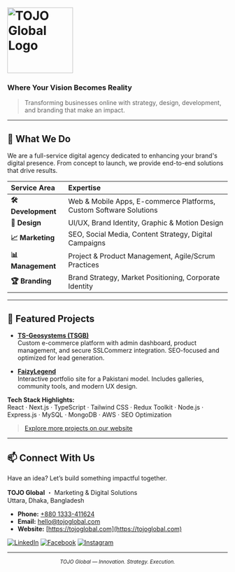 # <img src="https://placehold.co/100x30/white/black?font=montserrat&text=TOJO%20GLOBAL" alt="TOJO Global Logo" width="150"/>

### **Where Your Vision Becomes Reality**

> Transforming businesses online with strategy, design, development, and branding that make an impact.

---

## 🚀 What We Do

We are a full-service digital agency dedicated to enhancing your brand's digital presence. From concept to launch, we provide end-to-end solutions that drive results.

| Service Area | Expertise |
| :--- | :--- |
| **🛠️ Development** | Web & Mobile Apps, E-commerce Platforms, Custom Software Solutions |
| **🎨 Design** | UI/UX, Brand Identity, Graphic & Motion Design |
| **📈 Marketing** | SEO, Social Media, Content Strategy, Digital Campaigns |
| **📊 Management** | Project & Product Management, Agile/Scrum Practices |
| **🏆 Branding** | Brand Strategy, Market Positioning, Corporate Identity |

---

## 🌟 Featured Projects

- **[TS-Geosystems (TSGB)](https://ts-geosystems.com.bd)**  
  Custom e-commerce platform with admin dashboard, product management, and secure SSLCommerz integration. SEO-focused and optimized for lead generation.

- **[FaizyLegend](https://faizylegend.com)**  
  Interactive portfolio site for a Pakistani model. Includes galleries, community tools, and modern UX design.

**Tech Stack Highlights:**  
React · Next.js · TypeScript · Tailwind CSS · Redux Toolkit · Node.js · Express.js · MySQL · MongoDB · AWS · SEO Optimization

> [Explore more projects on our website](https://tojoglobal.com)

---

## 📫 Connect With Us

Have an idea? Let’s build something impactful together.

**TOJO Global** ・ Marketing & Digital Solutions  
Uttara, Dhaka, Bangladesh  

* **Phone:** [+880 1333-411624](tel:+8801333411624)  
* **Email:** [hello@tojoglobal.com](mailto:hello@tojoglobal.com)  
* **Website:** [https://tojoglobal.com](https://tojoglobal.com)

[![LinkedIn](https://img.shields.io/badge/LinkedIn-0A66C2?style=for-the-badge&logo=linkedin&logoColor=white)](https://www.linkedin.com/company/tojoglobal) 
[![Facebook](https://img.shields.io/badge/Facebook-1877F2?style=for-the-badge&logo=facebook&logoColor=white)](https://www.facebook.com/tojoglobal) 
[![Instagram](https://img.shields.io/badge/Instagram-E4405F?style=for-the-badge&logo=instagram&logoColor=white)](https://www.instagram.com/tojoglobal)

---

<p align="center"><sub><i>TOJO Global — Innovation. Strategy. Execution.</i></sub></p>
